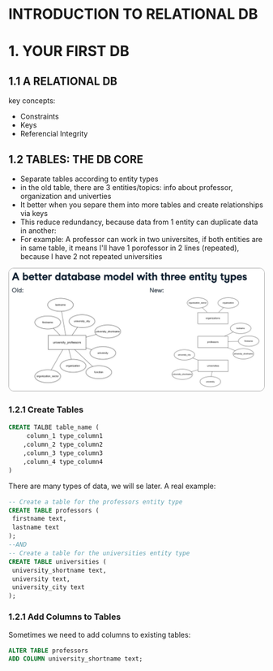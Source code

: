 #  INTRODUCTION TO RELATIONAL DB
# 1. YOUR FIRST DB
## 1.1 A RELATIONAL DB
key concepts:
* Constraints
* Keys
* Referencial Integrity

## 1.2 TABLES: THE DB CORE
* Separate tables according to entity types
* in the old table, there are 3 entities/topics: info about professor, organization and univerties
* It better when you separe them into more tables and create relationships via keys
* This reduce redundancy, because data from 1 entity can duplicate data in another:
* For example: A professor can work in two universites, if both entities are in same table, it means I'll have 1 porofessor in 2 lines (repeated), because I have 2 not repeated universities

<img src="https://github.com/cassiobolba/Data-Engineering/blob/master/src/img/17%20-%20Introduction%20to%20Relational%20DB/ENTITY_MODELS.jpg" style="border: 1px solid #aaa; border-radius: 10px 10px 10px 10px"/>


### 1.2.1 Create Tables
```sql
CREATE TALBE table_name (
     column_1 type_column1
    ,column_2 type_column2
    ,column_3 type_column3
    ,column_4 type_column4
)
```
There are many types of data, we will se later. A real example:
```sql
-- Create a table for the professors entity type
CREATE TABLE professors (
 firstname text,
 lastname text
);
--AND
-- Create a table for the universities entity type
CREATE TABLE universities (
 university_shortname text,
 university text,
 university_city text
);
```
### 1.2.1 Add Columns to Tables
Sometimes we need to add columns to existing tables:
```sql
ALTER TABLE professors
ADD COLUMN university_shortname text;
```
